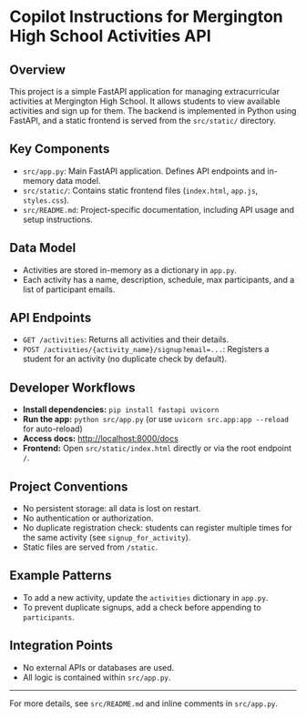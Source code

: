# Copilot Instructions for Mergington High School Activities API

## Overview
This project is a simple FastAPI application for managing extracurricular activities at Mergington High School. It allows students to view available activities and sign up for them. The backend is implemented in Python using FastAPI, and a static frontend is served from the `src/static/` directory.

## Key Components
- `src/app.py`: Main FastAPI application. Defines API endpoints and in-memory data model.
- `src/static/`: Contains static frontend files (`index.html`, `app.js`, `styles.css`).
- `src/README.md`: Project-specific documentation, including API usage and setup instructions.

## Data Model
- Activities are stored in-memory as a dictionary in `app.py`.
- Each activity has a name, description, schedule, max participants, and a list of participant emails.

## API Endpoints
- `GET /activities`: Returns all activities and their details.
- `POST /activities/{activity_name}/signup?email=...`: Registers a student for an activity (no duplicate check by default).

## Developer Workflows
- **Install dependencies:** `pip install fastapi uvicorn`
- **Run the app:** `python src/app.py` (or use `uvicorn src.app:app --reload` for auto-reload)
- **Access docs:** [http://localhost:8000/docs](http://localhost:8000/docs)
- **Frontend:** Open `src/static/index.html` directly or via the root endpoint `/`.

## Project Conventions
- No persistent storage: all data is lost on restart.
- No authentication or authorization.
- No duplicate registration check: students can register multiple times for the same activity (see `signup_for_activity`).
- Static files are served from `/static`.

## Example Patterns
- To add a new activity, update the `activities` dictionary in `app.py`.
- To prevent duplicate signups, add a check before appending to `participants`.

## Integration Points
- No external APIs or databases are used.
- All logic is contained within `src/app.py`.

---

For more details, see `src/README.md` and inline comments in `src/app.py`.
